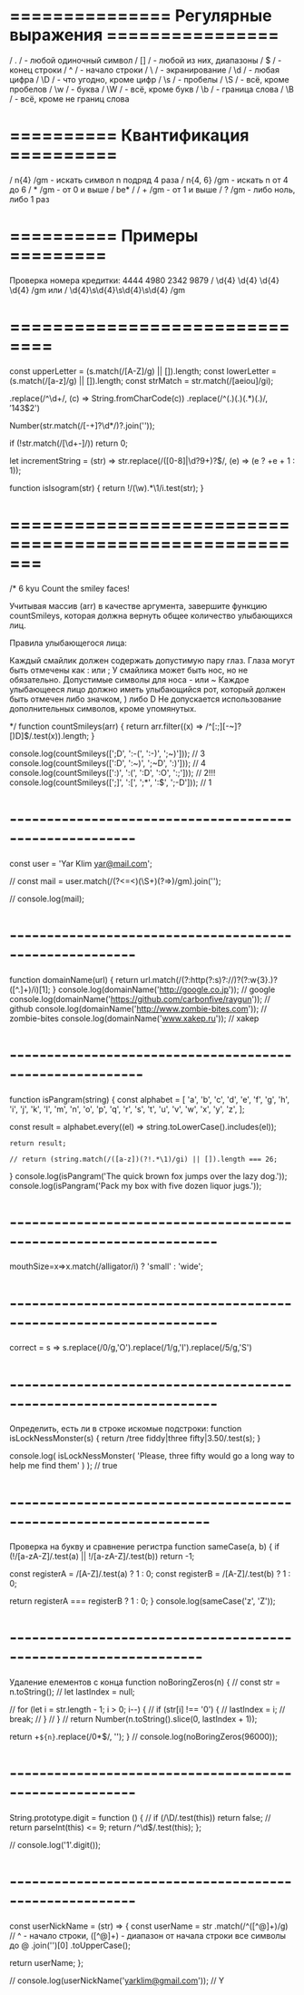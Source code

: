 # =============== Регулярные выражения ================

/ . /  - любой одиночный символ
/ [] / - любой из них, диапазоны
/ $ /  - конец строки
/ ^ /  - начало строки
/ \ /  - экранирование
/ \d / - любая цифра
/ \D / - что угодно, кроме цифр
/ \s / - пробелы
/ \S / - всё, кроме пробелов
/ \w / - буква
/ \W / - всё, кроме букв
/ \b / - граница слова
/ \B / - всё, кроме не границ слова

# ========== Квантификация ==========
/ n{4} /gm     - искать символ n подряд 4 раза
/ n{4, 6} /gm  - искать n от 4 до 6
/ * /gm        - от 0 и выше / be* /
/ + /gm        - от 1 и выше
/ ? /gm        - либо ноль, либо 1 раз

# ========== Примеры =========
Проверка номера кредитки:
4444 4980 2342 9879
/ \d{4} \d{4} \d{4} \d{4} /gm
или
/ \d{4}\s\d{4}\s\d{4}\s\d{4} /gm

# ==============================
const upperLetter = (s.match(/[A-Z]/g) || []).length;
const lowerLetter = (s.match(/[a-z]/g) || []).length;
const strMatch = str.match(/[aeiou]/gi);

.replace(/^\d+/, (c) => String.fromCharCode(c))
.replace(/^(.)(.)(.*)(.)$/, '$1$4$3$2')

Number(str.match(/[-+]?\d*/)?.join(''));

if (!str.match(/[\d+-]/)) return 0;

let incrementString = (str) =>
  str.replace(/([0-8]|\d?9+)?$/, (e) => (e ? +e + 1 : 1));

function isIsogram(str) {
  return !/(\w).*\1/i.test(str);
}

# =======================================================
/*
6 kyu
Count the smiley faces!

Учитывая массив (arr) в качестве аргумента, завершите функцию countSmileys, 
которая должна вернуть общее количество улыбающихся лиц.

Правила улыбающегося лица:

Каждый смайлик должен содержать допустимую пару глаз. Глаза могут быть отмечены как : или ;
У смайлика может быть нос, но не обязательно. Допустимые символы для носа - или ~
Каждое улыбающееся лицо должно иметь улыбающийся рот, 
который должен быть отмечен либо значком, ) либо D
Не допускается использование дополнительных символов, кроме упомянутых.

*/
function countSmileys(arr) {
  return arr.filter((x) => /^[:;][-~]?[)D]$/.test(x)).length;
}

console.log(countSmileys([';D', ':-(', ':-)', ';~)'])); // 3
console.log(countSmileys([':D', ':~)', ';~D', ':)'])); // 4
console.log(countSmileys([':)', ':(', ':D', ':O', ':;'])); // 2!!!
console.log(countSmileys([';]', ':[', ';*', ':$', ';-D'])); // 1

# -------------------------------------------------------
const user = 'Yar Klim <yar@mail.com>';

// const mail = user.match(/(?<=\<)(\S+)(?=>)/gm).join('');

// console.log(mail);

# -------------------------------------------------------
function domainName(url) {
  return url.match(/(?:http(?:s)?:\/\/)?(?:w{3}\.)?([^\.]+)/i)[1];
}
console.log(domainName('http://google.co.jp')); // google
console.log(domainName('https://github.com/carbonfive/raygun')); // github
console.log(domainName('http://www.zombie-bites.com')); // zombie-bites
console.log(domainName('www.xakep.ru')); // xakep

# --------------------------------------------------------
function isPangram(string) {
  const alphabet = [
    'a',
    'b',
    'c',
    'd',
    'e',
    'f',
    'g',
    'h',
    'i',
    'j',
    'k',
    'l',
    'm',
    'n',
    'o',
    'p',
    'q',
    'r',
    's',
    't',
    'u',
    'v',
    'w',
    'x',
    'y',
    'z',
  ];

  const result = alphabet.every((el) => string.toLowerCase().includes(el));

	return result;
	
	// return (string.match(/([a-z])(?!.*\1)/gi) || []).length === 26;
}
console.log(isPangram('The quick brown fox jumps over the lazy dog.'));
console.log(isPangram('Pack my box with five dozen liquor jugs.'));

# ------------------------------------------------------------------
mouthSize=x=>x.match(/alligator/i) ? 'small' : 'wide';

# ------------------------------------------------------------------
correct = s => s.replace(/0/g,'O').replace(/1/g,'I').replace(/5/g,'S')
# ------------------------------------------------------------------
Определить, есть ли в строке искомые подстроки:
function isLockNessMonster(s) {
  return /tree fiddy|three fifty|3.50/.test(s);
}

console.log(
  isLockNessMonster(
    'Please, three fifty would go a long way to help me find them'
  )
); // true
# -----------------------------------------------------------------
Проверка на букву и сравнение регистра
function sameCase(a, b) {
  if (!/[a-zA-Z]/.test(a) || !/[a-zA-Z]/.test(b)) return -1;

  const registerA = /[A-Z]/.test(a) ? 1 : 0;
  const registerB = /[A-Z]/.test(b) ? 1 : 0;

  return registerA === registerB ? 1 : 0;
}
console.log(sameCase('z', 'Z'));
# ----------------------------------------------------------------
Удаление елементов с конца
function noBoringZeros(n) {
  //   const str = n.toString();
  //   let lastIndex = null;

  //   for (let i = str.length - 1; i > 0; i--) {
  //     if (str[i] !== '0') {
  //       lastIndex = i;
  //       break;
  //     }
  //   }
  // 	return Number(n.toString().slice(0, lastIndex + 1));

  return +`${n}`.replace(/0*$/, '');
}
// console.log(noBoringZeros(96000));
# -------------------------------------------------------
String.prototype.digit = function () {
//   if (/\D/.test(this)) return false;
// 	return parseInt(this) <= 9;
	return /^\d$/.test(this);
};

// console.log('1'.digit());
# -------------------------------------------------------
const userNickName = (str) => {
  const userName = str
    .match(/^([^@]+)/g) // ^ - начало строки, ([^@]+) - диапазон от начала строки все символы до @
    .join('')[0]
    .toUpperCase();

  return userName;
};

// console.log(userNickName('yarklim@gmail.com')); // Y